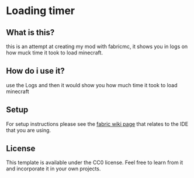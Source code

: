 # Loading timer

## What is this?

this is an attempt at creating my mod with fabricmc, it shows you in logs on how muck time it took to load minecraft.

## How do i use it?

use the Logs and then it would show you how much time it took to load minecraft

## Setup

For setup instructions please see the [fabric wiki page](https://fabricmc.net/wiki/tutorial:setup) that relates to the IDE that you are using.

## License

This template is available under the CC0 license. Feel free to learn from it and incorporate it in your own projects.
